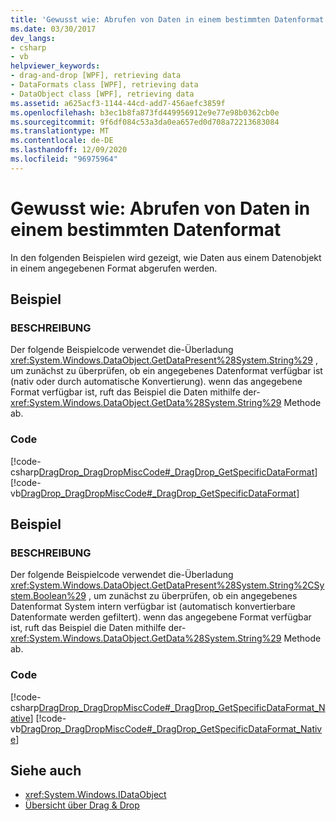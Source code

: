 ```yaml
---
title: 'Gewusst wie: Abrufen von Daten in einem bestimmten Datenformat'
ms.date: 03/30/2017
dev_langs:
- csharp
- vb
helpviewer_keywords:
- drag-and-drop [WPF], retrieving data
- DataFormats class [WPF], retrieving data
- DataObject class [WPF], retrieving data
ms.assetid: a625acf3-1144-44cd-add7-456aefc3859f
ms.openlocfilehash: b3ec1b8fa873fd449956912e9e77e98b0362cb0e
ms.sourcegitcommit: 9f6df084c53a3da0ea657ed0d708a72213683084
ms.translationtype: MT
ms.contentlocale: de-DE
ms.lasthandoff: 12/09/2020
ms.locfileid: "96975964"
---
```

# <a name="how-to-retrieve-data-in-a-particular-data-format"></a>Gewusst wie: Abrufen von Daten in einem bestimmten Datenformat
In den folgenden Beispielen wird gezeigt, wie Daten aus einem Datenobjekt in einem angegebenen Format abgerufen werden.  
  
## <a name="example"></a>Beispiel  
  
### <a name="description"></a>BESCHREIBUNG  
 Der folgende Beispielcode verwendet die-Überladung <xref:System.Windows.DataObject.GetDataPresent%28System.String%29> , um zunächst zu überprüfen, ob ein angegebenes Datenformat verfügbar ist (nativ oder durch automatische Konvertierung). wenn das angegebene Format verfügbar ist, ruft das Beispiel die Daten mithilfe der- <xref:System.Windows.DataObject.GetData%28System.String%29> Methode ab.  
  
### <a name="code"></a>Code  
 [!code-csharp[DragDrop_DragDropMiscCode#_DragDrop_GetSpecificDataFormat](~/samples/snippets/csharp/VS_Snippets_Wpf/DragDrop_DragDropMiscCode/CSharp/Window1.xaml.cs#_dragdrop_getspecificdataformat)]
 [!code-vb[DragDrop_DragDropMiscCode#_DragDrop_GetSpecificDataFormat](~/samples/snippets/visualbasic/VS_Snippets_Wpf/DragDrop_DragDropMiscCode/visualbasic/window1.xaml.vb#_dragdrop_getspecificdataformat)]  
  
## <a name="example"></a>Beispiel  
  
### <a name="description"></a>BESCHREIBUNG  
 Der folgende Beispielcode verwendet die-Überladung <xref:System.Windows.DataObject.GetDataPresent%28System.String%2CSystem.Boolean%29> , um zunächst zu überprüfen, ob ein angegebenes Datenformat System intern verfügbar ist (automatisch konvertierbare Datenformate werden gefiltert). wenn das angegebene Format verfügbar ist, ruft das Beispiel die Daten mithilfe der- <xref:System.Windows.DataObject.GetData%28System.String%29> Methode ab.  
  
### <a name="code"></a>Code  
 [!code-csharp[DragDrop_DragDropMiscCode#_DragDrop_GetSpecificDataFormat_Native](~/samples/snippets/csharp/VS_Snippets_Wpf/DragDrop_DragDropMiscCode/CSharp/Window1.xaml.cs#_dragdrop_getspecificdataformat_native)]
 [!code-vb[DragDrop_DragDropMiscCode#_DragDrop_GetSpecificDataFormat_Native](~/samples/snippets/visualbasic/VS_Snippets_Wpf/DragDrop_DragDropMiscCode/visualbasic/window1.xaml.vb#_dragdrop_getspecificdataformat_native)]  
  
## <a name="see-also"></a>Siehe auch

- <xref:System.Windows.IDataObject>
- [Übersicht über Drag &amp; Drop](drag-and-drop-overview.md)
